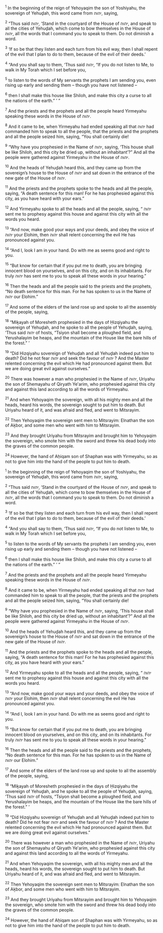 <sup>1</sup> In the beginning of the reign of Yehoyaqim the son of Yoshiyahu, the sovereign of Yehuḏah, this word came from יהוה, saying,

<sup>2</sup> “Thus said יהוה, ‘Stand in the courtyard of the House of יהוה, and speak to all the cities of Yehuḏah, which come to bow themselves in the House of יהוה, all the words that I command you to speak to them. Do not diminish a word.

<sup>3</sup> ‘If so be that they listen and each turn from his evil way, then I shall repent of the evil that I plan to do to them, because of the evil of their deeds.’

<sup>4</sup> “And you shall say to them, ‘Thus said יהוה, “If you do not listen to Me, to walk in My Torah which I set before you,

<sup>5</sup> to listen to the words of My servants the prophets I am sending you, even rising up early and sending them – though you have not listened –

<sup>6</sup> then I shall make this house like Shiloh, and make this city a curse to all the nations of the earth.” ’ ”

<sup>7</sup> And the priests and the prophets and all the people heard Yirmeyahu speaking these words in the House of יהוה.

<sup>8</sup> And it came to be, when Yirmeyahu had ended speaking all that יהוה had commanded him to speak to all the people, that the priests and the prophets and all the people seized him, saying, “You shall certainly die!

<sup>9</sup> “Why have you prophesied in the Name of יהוה, saying, ‘This house shall be like Shiloh, and this city be dried up, without an inhabitant’?” And all the people were gathered against Yirmeyahu in the House of יהוה.

<sup>10</sup> And the heads of Yehuḏah heard this, and they came up from the sovereign’s house to the House of יהוה and sat down in the entrance of the new gate of the House of יהוה.

<sup>11</sup> And the priests and the prophets spoke to the heads and all the people, saying, “A death sentence for this man! For he has prophesied against this city, as you have heard with your ears.”

<sup>12</sup> And Yirmeyahu spoke to all the heads and all the people, saying, “ יהוה sent me to prophesy against this house and against this city with all the words you heard.

<sup>13</sup> “And now, make good your ways and your deeds, and obey the voice of יהוה your Elohim, then יהוה shall relent concerning the evil He has pronounced against you.

<sup>14</sup> “And I, look I am in your hand. Do with me as seems good and right to you.

<sup>15</sup> “But know for certain that if you put me to death, you are bringing innocent blood on yourselves, and on this city, and on its inhabitants. For truly יהוה has sent me to you to speak all these words in your hearing.”

<sup>16</sup> Then the heads and all the people said to the priests and the prophets, “No death sentence for this man. For he has spoken to us in the Name of יהוה our Elohim.”

<sup>17</sup> And some of the elders of the land rose up and spoke to all the assembly of the people, saying,

<sup>18</sup> “Miḵayah of Moresheth prophesied in the days of Ḥizqiyahu the sovereign of Yehuḏah, and he spoke to all the people of Yehuḏah, saying, ‘Thus said יהוה of hosts, “Tsiyon shall become a ploughed field, and Yerushalayim be heaps, and the mountain of the House like the bare hills of the forest.” ’

<sup>19</sup> “Did Ḥizqiyahu sovereign of Yehuḏah and all Yehuḏah indeed put him to death? Did he not fear יהוה and seek the favour of יהוה ? And the Master relented concerning the evil which He had pronounced against them. But we are doing great evil against ourselves.”

<sup>20</sup> There was however a man who prophesied in the Name of יהוה, Uriyahu the son of Shemayahu of Qiryath Ye‛arim, who prophesied against this city and against this land according to all the words of Yirmeyahu.

<sup>21</sup> And when Yehoyaqim the sovereign, with all his mighty men and all the heads, heard his words, the sovereign sought to put him to death. But Uriyahu heard of it, and was afraid and fled, and went to Mitsrayim.

<sup>22</sup> Then Yehoyaqim the sovereign sent men to Mitsrayim: Elnathan the son of Aḵbor, and some men who went with him to Mitsrayim.

<sup>23</sup> And they brought Uriyahu from Mitsrayim and brought him to Yehoyaqim the sovereign, who smote him with the sword and threw his dead body into the graves of the common people.

<sup>24</sup> However, the hand of Aḥiqam son of Shaphan was with Yirmeyahu, so as not to give him into the hand of the people to put him to death.

<sup>1</sup> In the beginning of the reign of Yehoyaqim the son of Yoshiyahu, the sovereign of Yehuḏah, this word came from יהוה, saying,

<sup>2</sup> “Thus said יהוה, ‘Stand in the courtyard of the House of יהוה, and speak to all the cities of Yehuḏah, which come to bow themselves in the House of יהוה, all the words that I command you to speak to them. Do not diminish a word.

<sup>3</sup> ‘If so be that they listen and each turn from his evil way, then I shall repent of the evil that I plan to do to them, because of the evil of their deeds.’

<sup>4</sup> “And you shall say to them, ‘Thus said יהוה, “If you do not listen to Me, to walk in My Torah which I set before you,

<sup>5</sup> to listen to the words of My servants the prophets I am sending you, even rising up early and sending them – though you have not listened –

<sup>6</sup> then I shall make this house like Shiloh, and make this city a curse to all the nations of the earth.” ’ ”

<sup>7</sup> And the priests and the prophets and all the people heard Yirmeyahu speaking these words in the House of יהוה.

<sup>8</sup> And it came to be, when Yirmeyahu had ended speaking all that יהוה had commanded him to speak to all the people, that the priests and the prophets and all the people seized him, saying, “You shall certainly die!

<sup>9</sup> “Why have you prophesied in the Name of יהוה, saying, ‘This house shall be like Shiloh, and this city be dried up, without an inhabitant’?” And all the people were gathered against Yirmeyahu in the House of יהוה.

<sup>10</sup> And the heads of Yehuḏah heard this, and they came up from the sovereign’s house to the House of יהוה and sat down in the entrance of the new gate of the House of יהוה.

<sup>11</sup> And the priests and the prophets spoke to the heads and all the people, saying, “A death sentence for this man! For he has prophesied against this city, as you have heard with your ears.”

<sup>12</sup> And Yirmeyahu spoke to all the heads and all the people, saying, “ יהוה sent me to prophesy against this house and against this city with all the words you heard.

<sup>13</sup> “And now, make good your ways and your deeds, and obey the voice of יהוה your Elohim, then יהוה shall relent concerning the evil He has pronounced against you.

<sup>14</sup> “And I, look I am in your hand. Do with me as seems good and right to you.

<sup>15</sup> “But know for certain that if you put me to death, you are bringing innocent blood on yourselves, and on this city, and on its inhabitants. For truly יהוה has sent me to you to speak all these words in your hearing.”

<sup>16</sup> Then the heads and all the people said to the priests and the prophets, “No death sentence for this man. For he has spoken to us in the Name of יהוה our Elohim.”

<sup>17</sup> And some of the elders of the land rose up and spoke to all the assembly of the people, saying,

<sup>18</sup> “Miḵayah of Moresheth prophesied in the days of Ḥizqiyahu the sovereign of Yehuḏah, and he spoke to all the people of Yehuḏah, saying, ‘Thus said יהוה of hosts, “Tsiyon shall become a ploughed field, and Yerushalayim be heaps, and the mountain of the House like the bare hills of the forest.” ’

<sup>19</sup> “Did Ḥizqiyahu sovereign of Yehuḏah and all Yehuḏah indeed put him to death? Did he not fear יהוה and seek the favour of יהוה ? And the Master relented concerning the evil which He had pronounced against them. But we are doing great evil against ourselves.”

<sup>20</sup> There was however a man who prophesied in the Name of יהוה, Uriyahu the son of Shemayahu of Qiryath Ye‛arim, who prophesied against this city and against this land according to all the words of Yirmeyahu.

<sup>21</sup> And when Yehoyaqim the sovereign, with all his mighty men and all the heads, heard his words, the sovereign sought to put him to death. But Uriyahu heard of it, and was afraid and fled, and went to Mitsrayim.

<sup>22</sup> Then Yehoyaqim the sovereign sent men to Mitsrayim: Elnathan the son of Aḵbor, and some men who went with him to Mitsrayim.

<sup>23</sup> And they brought Uriyahu from Mitsrayim and brought him to Yehoyaqim the sovereign, who smote him with the sword and threw his dead body into the graves of the common people.

<sup>24</sup> However, the hand of Aḥiqam son of Shaphan was with Yirmeyahu, so as not to give him into the hand of the people to put him to death.

